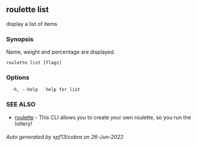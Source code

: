## roulette list

display a list of items

### Synopsis

Name, weight and percentage are displayed.


```
roulette list [flags]
```

### Options

```
  -h, --help   help for list
```

### SEE ALSO

* [roulette](roulette.md)	 - This CLI allows you to create your own roulette, so you run the lottery!

###### Auto generated by spf13/cobra on 26-Jun-2022
